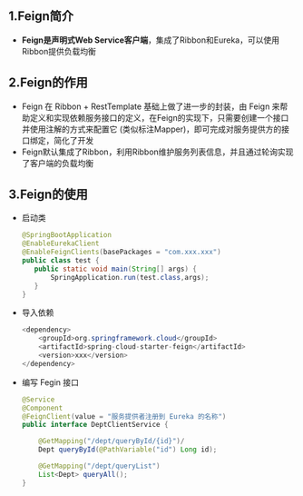 ## 1.Feign简介

- **Feign是声明式Web Service客户端**，集成了Ribbon和Eureka，可以使用Ribbon提供负载均衡



## 2.Feign的作用

- Feign 在 Ribbon + RestTemplate 基础上做了进一步的封装，由 Feign 来帮助定义和实现依赖服务接口的定义，在Feign的实现下，只需要创建一个接口并使用注解的方式来配置它 (类似标注Mapper)，即可完成对服务提供方的接口绑定，简化了开发
- Feign默认集成了Ribbon，利用Ribbon维护服务列表信息，并且通过轮询实现了客户端的负载均衡



## 3.Feign的使用

+ 启动类

  ```java
  @SpringBootApplication
  @EnableEurekaClient
  @EnableFeignClients(basePackages = "com.xxx.xxx")
  public class test {
     public static void main(String[] args) {
         SpringApplication.run(test.class,args);
     }
  }
  ```

  

+ 导入依赖

  ```java
  <dependency>
      <groupId>org.springframework.cloud</groupId>
      <artifactId>spring-cloud-starter-feign</artifactId>
      <version>xxx</version>
  </dependency>
  ```

  

+ 编写 Fegin 接口

  ```java
  @Service
  @Component
  @FeignClient(value = "服务提供者注册到 Eureka 的名称")
  public interface DeptClientService {
  
      @GetMapping("/dept/queryById/{id}")/
      Dept queryById(@PathVariable("id") Long id);
  
      @GetMapping("/dept/queryList")
      List<Dept> queryAll();
  }
  ```

